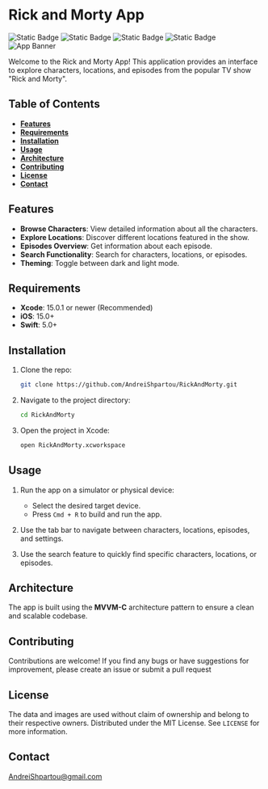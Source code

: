 # Rick and Morty App
![Static Badge](https://img.shields.io/badge/_Swift-blue?style=flat) ![Static Badge](https://img.shields.io/badge/_UIKit-red?style=flat) ![Static Badge](https://img.shields.io/badge/_iOS-15.0-purple?style=flat) ![Static Badge](https://img.shields.io/badge/_MVVM--C-gray?style=flat)
![App Banner](https://github-production-user-asset-6210df.s3.amazonaws.com/147600788/351609161-36185212-5534-43df-a8ee-b5cc0025f4e5.png?X-Amz-Algorithm=AWS4-HMAC-SHA256&X-Amz-Credential=AKIAVCODYLSA53PQK4ZA%2F20240724%2Fus-east-1%2Fs3%2Faws4_request&X-Amz-Date=20240724T070941Z&X-Amz-Expires=300&X-Amz-Signature=4500330d520b3def219b531111bb506b532026235e1d2ba7889139dfb3df6d54&X-Amz-SignedHeaders=host&actor_id=147600788&key_id=0&repo_id=809779801)

Welcome to the Rick and Morty App! This application provides an interface to explore characters, locations, and episodes from the popular TV show "Rick and Morty".

## Table of Contents

- **[Features](#features)**
- **[Requirements](#requirements)**
- **[Installation](#installation)**
- **[Usage](#usage)**
- **[Architecture](#architecture)**
- **[Contributing](#contributing)**
- **[License](#license)**
- **[Contact](#contact)**

## Features

- **Browse Characters**: View detailed information about all the characters.
- **Explore Locations**: Discover different locations featured in the show.
- **Episodes Overview**: Get information about each episode.
- **Search Functionality**: Search for characters, locations, or episodes.
- **Theming**: Toggle between dark and light mode.

## Requirements

- **Xcode**: 15.0.1 or newer (Recommended)
- **iOS**: 15.0+
- **Swift**: 5.0+

## Installation

1. Clone the repo:
    ```sh
    git clone https://github.com/AndreiShpartou/RickAndMorty.git
    ```

2. Navigate to the project directory:
    ```sh
    cd RickAndMorty
    ```

3. Open the project in Xcode:
    ```sh
    open RickAndMorty.xcworkspace
    ```

## Usage

1. Run the app on a simulator or physical device:
    - Select the desired target device.
    - Press `Cmd + R` to build and run the app.

2. Use the tab bar to navigate between characters, locations, episodes, and settings.

3. Use the search feature to quickly find specific characters, locations, or episodes.

## Architecture

The app is built using the **MVVM-C** architecture pattern to ensure a clean and scalable codebase.

## Contributing

Contributions are welcome!
If you find any bugs or have suggestions for improvement, please create an issue or submit a pull request

## License
The data and images are used without claim of ownership and belong to their respective owners.
Distributed under the MIT License. See `LICENSE` for more information.

## Contact

[AndreiShpartou@gmail.com](mailto:AndreiShpartou@gmail.com)
